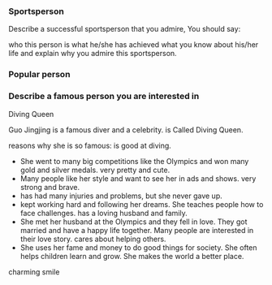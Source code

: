 
### Sportsperson
Describe a successful sportsperson that you admire, You should say:

who this person is
what he/she has achieved
what you know about his/her life
and explain why you admire this sportsperson.

### Popular person
### Describe a famous person you are interested in 

Diving Queen

Guo Jingjing is a famous diver and a celebrity. 
is Called Diving Queen.

reasons why she is so famous:
is good at diving. 
- She went to many big competitions like the Olympics and won many gold and silver medals. 
very pretty and cute. 
- Many people like her style and want to see her in ads and shows.
very strong and brave. 
- has had many injuries and problems, but she never gave up. 
- kept working hard and following her dreams. She teaches people how to face challenges.
has a loving husband and family. 
- She met her husband at the Olympics and they fell in love. They got married and have a happy life together. Many people are interested in their love story.
cares about helping others. 
- She uses her fame and money to do good things for society. She often helps children learn and grow. She makes the world a better place.

charming smile